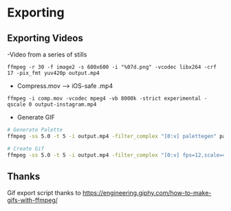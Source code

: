 # Exporting

## Exporting Videos

-Video from a series of stills

`ffmpeg -r 30 -f image2 -s 600x600 -i "%07d.png" -vcodec libx264 -crf 17 -pix_fmt yuv420p output.mp4`

- Compress.mov --> iOS-safe .mp4 

`ffmpeg -i comp.mov -vcodec mpeg4 -vb 8000k -strict experimental -qscale 0 output-instagram.mp4`


- Generate GIF

```bash
# Generate Palette
ffmpeg -ss 5.0 -t 5 -i output.mp4 -filter_complex "[0:v] palettegen" palette.png

# Create Gif
ffmpeg -ss 5.0 -t 5 -i output.mp4 -filter_complex "[0:v] fps=12,scale=480:-1,split [a][b];[a] palettegen [p];[b][p] paletteuse" output.gif
```




## Thanks
Gif export script thanks to https://engineering.giphy.com/how-to-make-gifs-with-ffmpeg/